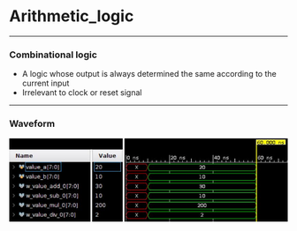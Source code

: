 # Arithmetic_logic


---
### Combinational logic
* A logic whose output is always determined the same according to the current input
* Irrelevant to clock or reset signal

---
### Waveform
![](https://github.com/genie-earth/Verilog_HDL/blob/main/3_arithmetic_logic/waveform.jpg)
